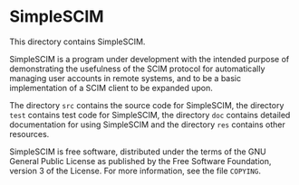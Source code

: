 # SimpleSCIM

This directory contains SimpleSCIM.

SimpleSCIM is a program under development with the intended purpose
of demonstrating the usefulness of the SCIM protocol for
automatically managing user accounts in remote systems, and to be a
basic implementation of a SCIM client to be expanded upon.

The directory `src` contains the source code for SimpleSCIM, the
directory `test` contains test code for SimpleSCIM, the directory
`doc` contains detailed documentation for using SimpleSCIM and the
directory `res` contains other resources.

SimpleSCIM is free software, distributed under the terms of the GNU
General Public License as published by the Free Software Foundation,
version 3 of the License.  For more information, see the file
`COPYING`.
